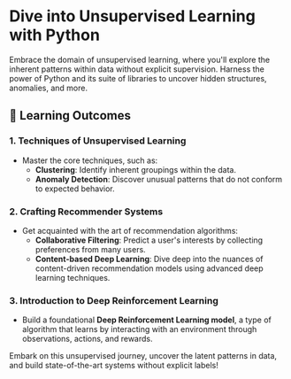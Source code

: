 # Dive into Unsupervised Learning with Python

Embrace the domain of unsupervised learning, where you'll explore the inherent patterns within data without explicit supervision. Harness the power of Python and its suite of libraries to uncover hidden structures, anomalies, and more.

## 🎯 Learning Outcomes

### 1. Techniques of Unsupervised Learning
- Master the core techniques, such as:
  - **Clustering**: Identify inherent groupings within the data.
  - **Anomaly Detection**: Discover unusual patterns that do not conform to expected behavior.

### 2. Crafting Recommender Systems
- Get acquainted with the art of recommendation algorithms:
  - **Collaborative Filtering**: Predict a user's interests by collecting preferences from many users.
  - **Content-based Deep Learning**: Dive deep into the nuances of content-driven recommendation models using advanced deep learning techniques.

### 3. Introduction to Deep Reinforcement Learning
- Build a foundational **Deep Reinforcement Learning model**, a type of algorithm that learns by interacting with an environment through observations, actions, and rewards.

Embark on this unsupervised journey, uncover the latent patterns in data, and build state-of-the-art systems without explicit labels!
